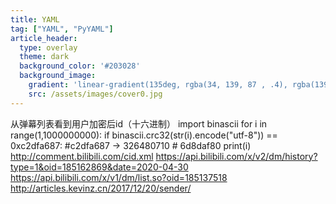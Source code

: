 ```yaml
---
title: YAML
tag: ["YAML", "PyYAML"]
article_header:
  type: overlay
  theme: dark
  background_color: '#203028'
  background_image:
    gradient: 'linear-gradient(135deg, rgba(34, 139, 87 , .4), rgba(139, 34, 139, .4))'
    src: /assets/images/cover0.jpg
---
```

从弹幕列表看到用户加密后id（十六进制）
import binascii
for i in range(1,1000000000):
    if binascii.crc32(str(i).encode("utf-8")) == 0xc2dfa687: #c2dfa687 -> 326480710 # 6d8daf80
        print(i)
http://comment.bilibili.com/cid.xml
https://api.bilibili.com/x/v2/dm/history?type=1&oid=185162869&date=2020-04-30
https://api.bilibili.com/x/v1/dm/list.so?oid=185137518
http://articles.kevinz.cn/2017/12/20/sender/